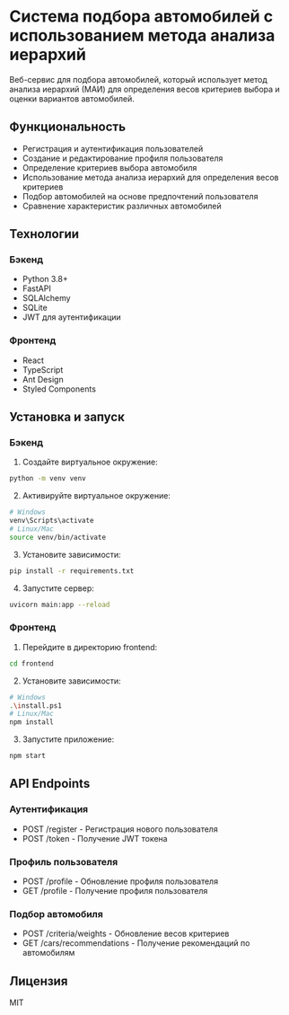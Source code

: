 # Система подбора автомобилей с использованием метода анализа иерархий

Веб-сервис для подбора автомобилей, который использует метод анализа иерархий (МАИ) для определения весов критериев выбора и оценки вариантов автомобилей.

## Функциональность

- Регистрация и аутентификация пользователей
- Создание и редактирование профиля пользователя
- Определение критериев выбора автомобиля
- Использование метода анализа иерархий для определения весов критериев
- Подбор автомобилей на основе предпочтений пользователя
- Сравнение характеристик различных автомобилей

## Технологии

### Бэкенд
- Python 3.8+
- FastAPI
- SQLAlchemy
- SQLite
- JWT для аутентификации

### Фронтенд
- React
- TypeScript
- Ant Design
- Styled Components

## Установка и запуск

### Бэкенд

1. Создайте виртуальное окружение:
```bash
python -m venv venv
```

2. Активируйте виртуальное окружение:
```bash
# Windows
venv\Scripts\activate
# Linux/Mac
source venv/bin/activate
```

3. Установите зависимости:
```bash
pip install -r requirements.txt
```

4. Запустите сервер:
```bash
uvicorn main:app --reload
```

### Фронтенд

1. Перейдите в директорию frontend:
```bash
cd frontend
```

2. Установите зависимости:
```bash
# Windows
.\install.ps1
# Linux/Mac
npm install
```

3. Запустите приложение:
```bash
npm start
```

## API Endpoints

### Аутентификация
- POST /register - Регистрация нового пользователя
- POST /token - Получение JWT токена

### Профиль пользователя
- POST /profile - Обновление профиля пользователя
- GET /profile - Получение профиля пользователя

### Подбор автомобиля
- POST /criteria/weights - Обновление весов критериев
- GET /cars/recommendations - Получение рекомендаций по автомобилям

## Лицензия

MIT 